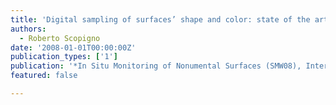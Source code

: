 ```yaml
---
title: 'Digital sampling of surfaces’ shape and color: state of the art and open issues'
authors:
  - Roberto Scopigno
date: '2008-01-01T00:00:00Z'
publication_types: ['1']
publication: '*In Situ Monitoring of Nonumental Surfaces (SMW08), Intern. Workshop Proc., Florence Oct. 27-29, 2008*'
featured: false

---
```

